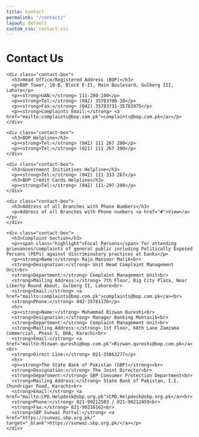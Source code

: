 ```yaml
---
title: Contact
permalink: "/contact/"
layout: default
custom_css: contact.css
---
```


<body>
  
  <!-- Contact Content -->
  <div class="content">
    <h1>Contact Us</h1>

    <div class="contact-box">
      <h3>Head Office/Registered Address (BOP)</h3>
      <p>BOP Tower, 10-B, Block E-II, Main Boulevard, Gulberg III, Lahore</p>
      <p><strong>UAN:</strong> 111-200-100</p>
      <p><strong>Tel:</strong> (042) 35783700-10</p>
      <p><strong>Fax:</strong> (042) 35783731-35783975</p>
      <p><strong>Complaints Email:</strong> <a href="mailto:complaints@bop.com.pk">complaints@bop.com.pk</a></p>
    </div>

    <div class="contact-box">
      <h3>BOP Helpline</h3>
      <p><strong>Tel:</strong> (042) 111 267 200</p>
      <p><strong>Tel:</strong> (021) 111 267 200</p>
    </div>

    <div class="contact-box">
      <h3>Government Initiatives Helpline</h3>
      <p><strong>Tel:</strong> (042) 111 333 267</p>
      <h3>BOP Credit Cards Helpline</h3>
      <p><strong>Tel:</strong> (042) 111-297-200</p>
    </div>

    <div class="contact-box">
      <h3>Address of all Branches with Phone Numbers</h3>
      <p>Address of all Branches with Phone numbers <a href="#">View</a></p>
    </div>

    <div class="contact-box">
      <h3>Complaint Section</h3>
      <p><span class="highlight">Focal Persons</span> for attending grievances/complaints of general public including Politically Exposed Persons (PEPs) against discriminatory practices at banks</p>
      <p><strong>Name:</strong> Raja Mansoor Malik<br>
      <strong>Designation:</strong> Unit Head Complaint Management Unit<br>
      <strong>Department:</strong> Complaint Management Unit<br>
      <strong>Mailing Address:</strong> 7th Floor, Big City Plaza, Near Liberty Round About, Gulberg II, Lahore<br>
      <strong>Email:</strong> <a href="mailto:complaints@bop.com.pk">complaints@bop.com.pk</a><br>
      <strong>Phone:</strong> 042-35781176</p>
      <hr>
      <p><strong>Name:</strong> Muhammad Rizwan Qureshi<br>
      <strong>Designation:</strong> Manager Banking Mohtasib<br>
      <strong>Department:</strong> Complaint Management Unit<br>
      <strong>Mailing Address:</strong> 1st Floor, 68th Lane Zamzama Commercial, Phase 5, DHA, Karachi<br>
      <strong>Email:</strong> <a href="mailto:Rizwan.qureshi@bop.com.pk">Rizwan.qureshi@bop.com.pk</a><br>
      <strong>Direct Line:</strong> 021-35863277</p>
      <hr>
      <p><strong>The State Bank of Pakistan (SBP)</strong><br>
      <strong>Designation:</strong> The Joint Director<br>
      <strong>Department:</strong> SBP Consumer Protection Department<br>
      <strong>Mailing Address:</strong> State Bank of Pakistan, I.I. Chundrigar Road, Karachi<br>
      <strong>Email:</strong> <a href="mailto:CPD.Helpdesk@sbp.org.pk">CPD.Helpdesk@sbp.org.pk</a><br>
      <strong>Phone:</strong> 021-99212503 / 021-99212459<br>
      <strong>Fax:</strong> 021-99218162<br>
      <strong>SBP Sunwai Portal:</strong> <a href="https://sunwai.sbp.org.pk/" target="_blank">https://sunwai.sbp.org.pk/</a></p>
    </div>
  </div>

  <!-- Theme Toggle Script -->
  <script>
    function toggleTheme() {
      const current = document.documentElement.getAttribute('data-theme');
      const next = current === 'dark' ? 'light' : 'dark';
      document.documentElement.setAttribute('data-theme', next);
    }
  </script>
</body>

